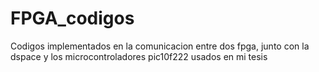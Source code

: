 # FPGA_codigos
Codigos implementados en la comunicacion entre dos fpga, junto con la dspace y los microcontroladores pic10f222 usados en mi tesis

